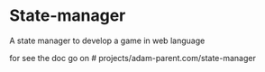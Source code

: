 # State-manager
A state manager to develop a game in web language

for see the doc go on # projects/adam-parent.com/state-manager

